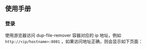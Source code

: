 ## 使用手册

### 登录

使用游览器访问 dup-file-remover 容器对应的 ip 地址，例如 `http://<ip/hostname>:8081` ，如果访问地址正确，则会显示如下页面：
